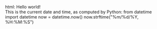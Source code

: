 html:
  Hello world! <br>
  This is the current date and time, as computed by Python:
  <py-script>
  from datetime import datetime
  now = datetime.now()
  now.strftime("%m/%d/%Y, %H:%M:%S")
  </py-script>
